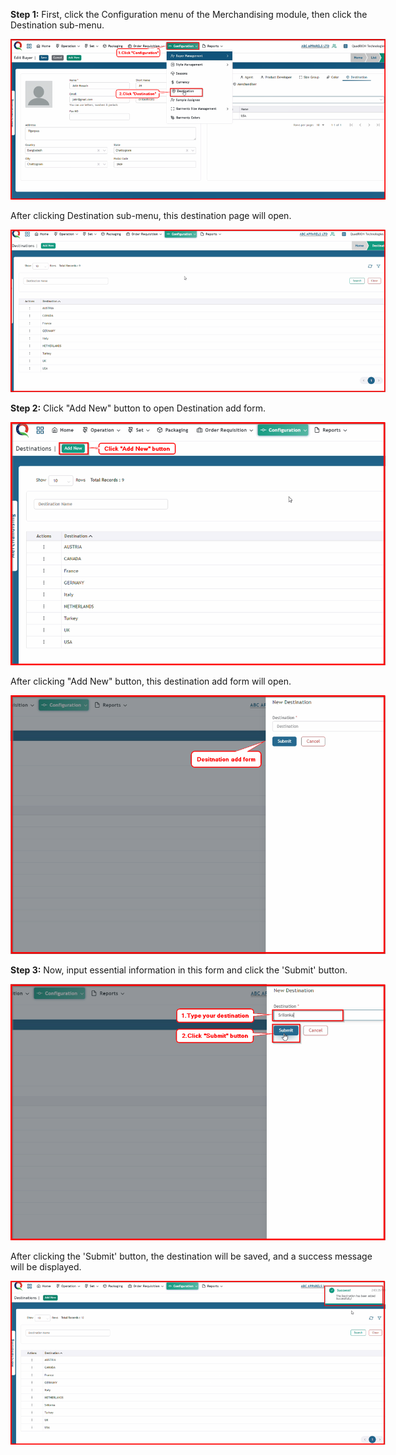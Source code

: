  
<div style="width: 600px; font-size:14px">

**Step 1:** First, click the Configuration menu of the Merchandising module, then click the Destination sub-menu.

<img src="Image/Dest1_ClickDestination.png">

After clicking Destination sub-menu, this destination page will open.

<img src="Image/Dest2_DestinationPage.png" alt="Login" title="Login">

**Step 2:** Click "Add New" button to open Destination add form.

<img src="Image/Dest3_ClickAddNew.png" alt="Login" title="Login">

After clicking "Add New" button, this destination add form will open.

<img src="Image/Dest4_DestinationAddForm.png" alt="Login" title="Login">

**Step 3:** Now, input essential  information in this form and click the 'Submit' button.

<img src="Image/Dest5_ClickSubmit.png" alt="Login" title="Login">

After clicking the 'Submit' button, the destination will be saved, and a success message will be displayed.

<img src="Image/Dest6_DestinationSave.png" alt="Login" title="Login">

</div>



